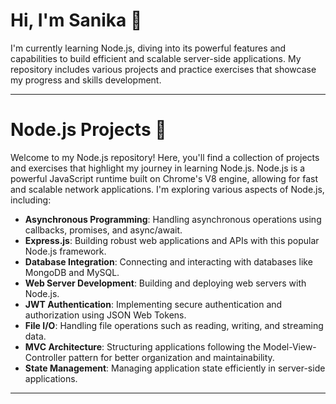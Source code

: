 # Hi, I'm Sanika 👋

I'm currently learning Node.js, diving into its powerful features and capabilities to build efficient and scalable server-side applications. 
My repository includes various projects and practice exercises that showcase my progress and skills development. 

<hr>

# Node.js Projects 🚀

Welcome to my Node.js repository! Here, you'll find a collection of projects and exercises that highlight my journey in learning Node.js. Node.js is a powerful JavaScript runtime built on Chrome's V8 engine, allowing for fast and scalable network applications. I'm exploring various aspects of Node.js, including:

- **Asynchronous Programming**: Handling asynchronous operations using callbacks, promises, and async/await.
- **Express.js**: Building robust web applications and APIs with this popular Node.js framework.
- **Database Integration**: Connecting and interacting with databases like MongoDB and MySQL.
- **Web Server Development**: Building and deploying web servers with Node.js.
- **JWT Authentication**: Implementing secure authentication and authorization using JSON Web Tokens.
- **File I/O**: Handling file operations such as reading, writing, and streaming data.
- **MVC Architecture**: Structuring applications following the Model-View-Controller pattern for better organization and maintainability.
- **State Management**: Managing application state efficiently in server-side applications.



---
